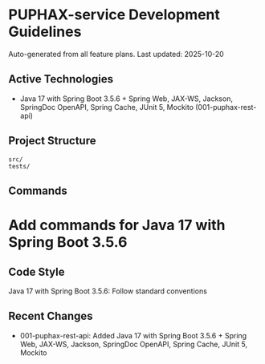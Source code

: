 # PUPHAX-service Development Guidelines

Auto-generated from all feature plans. Last updated: 2025-10-20

## Active Technologies
- Java 17 with Spring Boot 3.5.6 + Spring Web, JAX-WS, Jackson, SpringDoc OpenAPI, Spring Cache, JUnit 5, Mockito (001-puphax-rest-api)

## Project Structure
```
src/
tests/
```

## Commands
# Add commands for Java 17 with Spring Boot 3.5.6

## Code Style
Java 17 with Spring Boot 3.5.6: Follow standard conventions

## Recent Changes
- 001-puphax-rest-api: Added Java 17 with Spring Boot 3.5.6 + Spring Web, JAX-WS, Jackson, SpringDoc OpenAPI, Spring Cache, JUnit 5, Mockito

<!-- MANUAL ADDITIONS START -->
<!-- MANUAL ADDITIONS END -->
